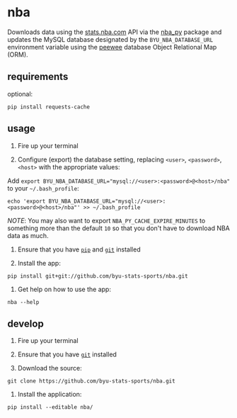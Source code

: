 # nba

Downloads data using the [stats.nba.com](http://stats.nba.com) API via the [nba_py](https://github.com/seemethere/nba_py) package and updates the MySQL database designated by the `BYU_NBA_DATABASE_URL` environment variable using the [peewee](http://docs.peewee-orm.com/en/latest/) database Object Relational Map (ORM). 

## requirements 

optional: 
```
pip install requests-cache
```

## usage

1. Fire up your terminal

1. Configure (export) the database setting, replacing `<user>`, `<password>`, `<host>` with the appropriate values:

  Add `export BYU_NBA_DATABASE_URL="mysql://<user>:<password>@<host>/nba"` to your `~/.bash_profile`:

  ```
  echo 'export BYU_NBA_DATABASE_URL="mysql://<user>:<password>@<host>/nba"' >> ~/.bash_profile
  ``` 
  
  _NOTE_: You may also want to export `NBA_PY_CACHE_EXPIRE_MINUTES` to something more than the default `10` so that you don't have to download NBA data as much. 
  
1. Ensure that you have [`pip`](https://pip.pypa.io/en/stable/installing/) and [`git`](https://git-scm.com/book/en/v2/Getting-Started-Installing-Git) installed

1. Install the app:
  
  ```
  pip install git+git://github.com/byu-stats-sports/nba.git
  ```
  
1. Get help on how to use the app:
  
  ```
  nba --help
  ```

## develop

1. Fire up your terminal

1. Ensure that you have [`git`](https://git-scm.com/book/en/v2/Getting-Started-Installing-Git) installed

1. Download the source:
  
  ```
  git clone https://github.com/byu-stats-sports/nba.git
  ```
  
1. Install the application: 
  
  ```
  pip install --editable nba/
  ```
